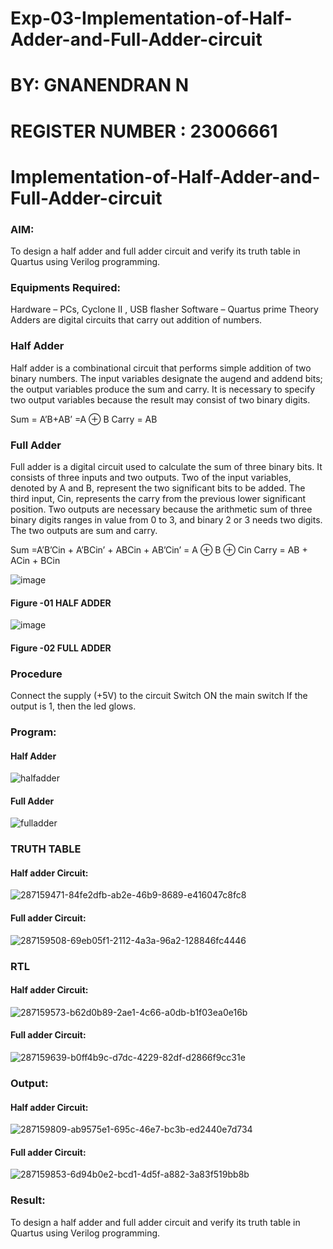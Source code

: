 # Exp-03-Implementation-of-Half-Adder-and-Full-Adder-circuit
# BY: GNANENDRAN N
# REGISTER NUMBER : 23006661
# Implementation-of-Half-Adder-and-Full-Adder-circuit
### AIM:
To design a half adder and full adder circuit and verify its truth table in Quartus using Verilog programming.

### Equipments Required:
Hardware – PCs, Cyclone II , USB flasher
Software – Quartus prime
Theory
Adders are digital circuits that carry out addition of numbers.

### Half Adder
Half adder is a combinational circuit that performs simple addition of two binary numbers. The input variables designate the augend and addend bits; the output variables produce the sum and carry. It is necessary to specify two output variables because the result may consist of two binary digits.

Sum = A’B+AB’ =A ⊕ B Carry = AB

### Full Adder
Full adder is a digital circuit used to calculate the sum of three binary bits. It consists of three inputs and two outputs. Two of the input variables, denoted by A and B, represent the two significant bits to be added. The third input, Cin, represents the carry from the previous lower significant position. Two outputs are necessary because the arithmetic sum of three binary digits ranges in value from 0 to 3, and binary 2 or 3 needs two digits. The two outputs are sum and carry.

Sum =A’B’Cin + A’BCin’ + ABCin + AB’Cin’ = A ⊕ B ⊕ Cin Carry = AB + ACin + BCin

 ![image](https://user-images.githubusercontent.com/36288975/163552156-a13e5a56-c638-4110-97d9-8896907c8d25.png)

#### Figure -01 HALF ADDER 


![image](https://user-images.githubusercontent.com/36288975/163552057-b3547877-6d07-45b4-b7e0-bcfebfad9e1d.png)

#### Figure -02 FULL ADDER 

### Procedure

Connect the supply (+5V) to the circuit
Switch ON the main switch
If the output is 1, then the led glows.
### Program:
#### Half Adder
![halfadder](https://github.com/GnanendranN/Exp-03-Implementation-of-Half-Adder-and-Full-Adder-circuit/assets/138955207/6a73250b-30a4-4ad1-8bc1-61b274890822)
#### Full Adder
![fulladder](https://github.com/GnanendranN/Exp-03-Implementation-of-Half-Adder-and-Full-Adder-circuit/assets/138955207/0e67cf5c-d102-418b-a45b-24b6b2016cdb)

### TRUTH TABLE 
#### Half adder Circuit:
![287159471-84fe2dfb-ab2e-46b9-8689-e416047c8fc8](https://github.com/GnanendranN/Exp-03-Implementation-of-Half-Adder-and-Full-Adder-circuit/assets/138955207/e187bb77-5963-4062-8b73-eccfa06a4acb)

#### Full adder Circuit:
![287159508-69eb05f1-2112-4a3a-96a2-128846fc4446](https://github.com/GnanendranN/Exp-03-Implementation-of-Half-Adder-and-Full-Adder-circuit/assets/138955207/d2a7988c-3ff4-43d5-aaaa-9f861df9693a)

### RTL
#### Half adder Circuit:
![287159573-b62d0b89-2ae1-4c66-a0db-b1f03ea0e16b](https://github.com/GnanendranN/Exp-03-Implementation-of-Half-Adder-and-Full-Adder-circuit/assets/138955207/883847b1-bb3f-4a6b-97de-384324be9312)

#### Full adder Circuit:
![287159639-b0ff4b9c-d7dc-4229-82df-d2866f9cc31e](https://github.com/GnanendranN/Exp-03-Implementation-of-Half-Adder-and-Full-Adder-circuit/assets/138955207/a68fc366-b458-43f9-841b-3ef9748b4262)

### Output:
#### Half adder Circuit:
![287159809-ab9575e1-695c-46e7-bc3b-ed2440e7d734](https://github.com/GnanendranN/Exp-03-Implementation-of-Half-Adder-and-Full-Adder-circuit/assets/138955207/3f5233ea-61fb-4bf6-a0eb-5beba725ab6f)

#### Full adder Circuit:
![287159853-6d94b0e2-bcd1-4d5f-a882-3a83f519bb8b](https://github.com/GnanendranN/Exp-03-Implementation-of-Half-Adder-and-Full-Adder-circuit/assets/138955207/3d36c38b-6ee8-4da5-ab7b-cca87b53ee0c)

### Result:
To design a half adder and full adder circuit and verify its truth table in Quartus using Verilog programming.
